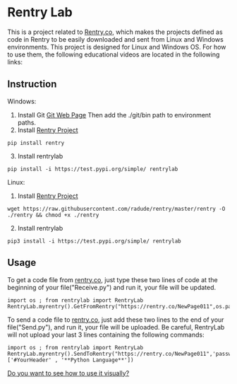 # Rentry Lab

This is a project related to [Rentry.co](https://rentry.co), which makes the projects defined as code in Rentry to be easily downloaded and sent from Linux and Windows environments. This project is designed for Linux and Windows OS. For how to use them, the following educational videos are located in the following links:
## Instruction

Windows: 
1. Install Git
[Git Web Page](https://git-scm.com/downloads)
Then add the ./git/bin path to environment paths.
2. Install [Rentry Project](https://pypi.org/project/rentry/)
```
pip install rentry
```
3. Install rentrylab
```
pip install -i https://test.pypi.org/simple/ rentrylab
```

Linux: 
1. Install [Rentry Project](https://pypi.org/project/rentry/)
```
wget https://raw.githubusercontent.com/radude/rentry/master/rentry -O ./rentry && chmod +x ./rentry
```
2. Install rentrylab
```
pip3 install -i https://test.pypi.org/simple/ rentrylab
```


## Usage
To get a  code file from [rentry.co](https://pypi.org/project/rentry/), just type these two lines of code at the beginning of your file("Receive.py") and run it, your file will be updated.
```
import os ; from rentrylab import RentryLab
RentryLab.myrentry().GetFromRentry("https://rentry.co/NewPage011",os.path.join(os.path.dirname(__file__)),"Receive","python",".py")
```

To send a code file to [rentry.co](https://pypi.org/project/rentry/), just add these two lines to the end of your file("Send.py"), and run it, your file will be uploaded.
Be careful, RentryLab will not upload your last 3 lines containing the following commands:
```
import os ; from rentrylab import RentryLab
RentryLab.myrentry().SendToRentry("https://rentry.co/NewPage011",'password',os.path.join(os.path.dirname(__file__)),'Send','python','.py',['#YourHeader' , '**Python Language**'])
```


[Do you want to see how to use it visually?](https://rentry.co)